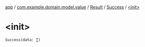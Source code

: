 [app](../../../index.md) / [com.example.domain.model.value](../../index.md) / [Result](../index.md) / [Success](index.md) / [&lt;init&gt;](./-init-.md)

# &lt;init&gt;

`Success(data: `[`T`](index.md#T)`)`